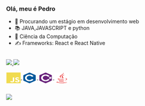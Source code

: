 ### Olá, meu é Pedro

- 📜 Procurando um estágio em desenvolvimento web
- 📚 JAVA,JAVASCRIPT e python
- 📖 Ciência da Computação
- ✍️ Frameworks: React e React Native

 ##

 <div>
  <a href="https://github.com/Pedro-Wilker">
  <img height="180em" src="https://github-readme-stats.vercel.app/api?username=pedro-wilker&show_icons=true&theme=dark&include_all_commits=true&count_private=true"/>
  <img height="180em" src="https://github-readme-stats.vercel.app/api/top-langs/?username=pedro-wilker&layout=compact&langs_count=7&theme=dark"/>
</div>
  
<div style="display: inline_block"><br>
  <img align="center" alt="Pedro-Js" height="30" width="40" src="https://raw.githubusercontent.com/devicons/devicon/master/icons/javascript/javascript-plain.svg">
  <img align="center" alt="Pedro-C" height="30" width="40" src="https://raw.githubusercontent.com/devicons/devicon/master/icons/c/c-plain.svg"> 
  <img align="center" alt="Pedro-Csharp" height="30" width="40" src="https://raw.githubusercontent.com/devicons/devicon/master/icons/csharp/csharp-plain.svg">
  <img align="center" alt="Pedro-Java" height="30" width="40" src="https://raw.githubusercontent.com/devicons/devicon/master/icons/java/java-plain.svg">
</div>  

 ##
  
<div> 
  <a href="https://www.linkedin.com/in/pedro-wilker-4a6b96217/" target="_blank"><img src="https://img.shields.io/badge/LinkedIn-0077B5?style=for-the-badge&logo=linkedin&logoColor=white" target="_blank"></a>
</div>  
  
##
